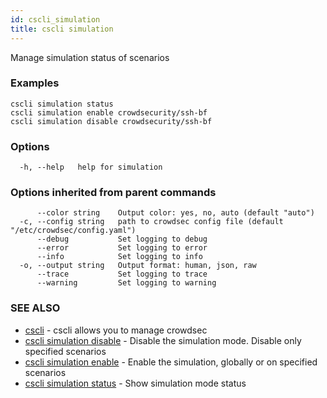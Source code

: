 ```yaml
---
id: cscli_simulation
title: cscli simulation
---
```

Manage simulation status of scenarios

### Examples

```
cscli simulation status
cscli simulation enable crowdsecurity/ssh-bf
cscli simulation disable crowdsecurity/ssh-bf
```

### Options

```
  -h, --help   help for simulation
```

### Options inherited from parent commands

```
      --color string    Output color: yes, no, auto (default "auto")
  -c, --config string   path to crowdsec config file (default "/etc/crowdsec/config.yaml")
      --debug           Set logging to debug
      --error           Set logging to error
      --info            Set logging to info
  -o, --output string   Output format: human, json, raw
      --trace           Set logging to trace
      --warning         Set logging to warning
```

### SEE ALSO

* [cscli](/cscli/cscli.md)	 - cscli allows you to manage crowdsec
* [cscli simulation disable](/cscli/cscli_simulation_disable.md)	 - Disable the simulation mode. Disable only specified scenarios
* [cscli simulation enable](/cscli/cscli_simulation_enable.md)	 - Enable the simulation, globally or on specified scenarios
* [cscli simulation status](/cscli/cscli_simulation_status.md)	 - Show simulation mode status

